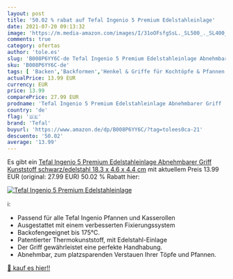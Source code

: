 ```yaml
---
layout: post
title: '50.02 % rabat auf Tefal Ingenio 5 Premium Edelstahleinlage'
date: 2021-07-20 09:13:32
image: 'https://m.media-amazon.com/images/I/31oOFsfgSsL._SL500_._SL400_.jpg'
comments: true
category: ofertas
author: 'tole.es'
slug: 'B008P6YY6C-de Tefal Ingenio 5 Premium Edelstahleinlage Abnehmbarer Griff...'
sku: 'B008P6YY6C-de'
tags: [ 'Backen','Backformen','Henkel & Griffe für Kochtöpfe & Pfannen','Kochen','Kochzubehör','Küche, Haushalt & Wohnen','Küche, Kochen & Backen','tefal', ]
actualPrice: 13.99 EUR
currency: EUR
price: 13.99
comparePrice: 27.99 EUR
prodname: 'Tefal Ingenio 5 Premium Edelstahleinlage Abnehmbarer Griff  Kunststoff  schwarz/edelstahl  18.3 x 4.6 x 4.4 cm'
country: 'de'
flag: '🇩🇪'
brand: 'Tefal'
buyurl: 'https://www.amazon.de/dp/B008P6YY6C/?tag=tolees0ca-21'
descuento: '50.02'
average: '13.99'
---
```


Es gibt ein [Tefal Ingenio 5 Premium Edelstahleinlage Abnehmbarer Griff  Kunststoff  schwarz/edelstahl  18.3 x 4.6 x 4.4 cm](https://www.amazon.de/dp/B008P6YY6C/?tag=tolees0ca-21) mit aktuellem Preis 13.99 EUR (original: 27.99 EUR) 50.02 % Rabatt hier:

[![Tefal Ingenio 5 Premium Edelstahleinlage](https://m.media-amazon.com/images/I/31oOFsfgSsL._SL500_._SL400_.jpg)](https://www.amazon.de/dp/B008P6YY6C/?tag=tolees0ca-21)

ℹ️:

- Passend für alle Tefal Ingenio Pfannen und Kasserollen
- Ausgestattet mit einem verbesserten Fixierungssystem
- Backofengeeignet bis 175°C.
- Patentierter Thermokunststoff, mit Edelstahl-Einlage
- Der Griff gewährleistet eine perfekte Handhabung.
- Abnehmbar, zum platzsparenden Verstauen Ihrer Töpfe und Pfannen.

[🛒 kauf es hier!!](https://www.amazon.de/dp/B008P6YY6C/?tag=tolees0ca-21)

